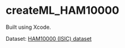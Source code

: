 # createML_HAM10000

Built using Xcode.

Dataset: [HAM10000 (ISIC) dataset](https://www.isic-archive.com/#!/topWithHeader/onlyHeaderTop/gallery)
